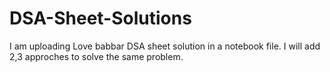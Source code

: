 # DSA-Sheet-Solutions
I am uploading Love babbar DSA sheet solution in a notebook file.
I will add 2,3 approches to solve the same problem.
